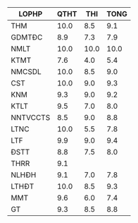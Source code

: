 |LOPHP   |QTHT|THI |TONG|
|--------|----|----|----|
|THM     |10.0|8.5 |9.1 |
|GDMTĐC  |8.9 |7.3 |7.9 |
|NMLT    |10.0|10.0|10.0|
|KTMT    |7.6 |4.0 |5.4 |
|NMCSDL  |10.0|8.5 |9.0 |
|CST     |10.0|9.0 |9.3 |
|KNM     |9.3 |9.0 |9.2 |
|KTLT    |9.5 |7.0 |8.0 |
|NNTVCCTS|8.5 |9.0 |8.8 |
|LTNC    |10.0|5.5 |7.8 |
|LTF     |9.9 |9.0 |9.4 |
|ĐSTT    |8.8 |7.5 |8.0 |
|THRR    |9.1 |    |    |
|NLHĐH   |9.1 |7.0 |7.8 |
|LTHĐT   |10.0|8.5 |9.3 |
|MMT     |9.6 |6.0 |7.4 |
|GT      |9.3 |8.5 |8.8 |
